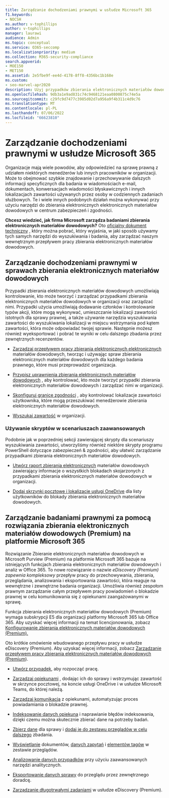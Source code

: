 ```yaml
---
title: Zarządzanie dochodzeniami prawnymi w usłudze Microsoft 365
f1.keywords:
- NOCSH
ms.author: v-tophillips
author: v-tophillips
manager: laurawi
audience: Admin
ms.topic: conceptual
ms.service: O365-seccomp
ms.localizationpriority: medium
ms.collection: M365-security-compliance
search.appverid:
- MOE150
- MET150
ms.assetid: 2e5fbe9f-ee4d-4178-8ff8-4356bc1b168e
ms.custom:
- seo-marvel-apr2020
description: Użyj przypadków zbierania elektronicznych materiałów dowodowych w portal zgodności Microsoft Purview, aby zarządzać badaniem prawnym organizacji.
ms.openlocfilehash: 9db3a1e9ad831c74c9468121eaa0800875c74e5a
ms.sourcegitcommit: c29fc9d7477c3985d02d7a956a9f4b311c4d9c76
ms.translationtype: MT
ms.contentlocale: pl-PL
ms.lasthandoff: 07/06/2022
ms.locfileid: "66623810"
---
```

# <a name="manage-legal-investigations-in-microsoft-365"></a>Zarządzanie dochodzeniami prawnymi w usłudze Microsoft 365

Organizacje mają wiele powodów, aby odpowiedzieć na sprawę prawną z udziałem niektórych menedżerów lub innych pracowników w organizacji. Może to obejmować szybkie znajdowanie i przechowywanie dalszych informacji specyficznych dla badania w wiadomościach e-mail, dokumentach, konwersacjach wiadomości błyskawicznych i innych lokalizacjach zawartości używanych przez osoby w codziennych zadaniach służbowych. Te i wiele innych podobnych działań można wykonywać przy użyciu narzędzi do zbierania elektronicznych elektronicznych materiałów dowodowych w centrum zabezpieczeń i zgodności.
  
**Chcesz wiedzieć, jak firma Microsoft zarządza badaniami zbierania elektronicznych materiałów dowodowych?** Oto [oficjalny dokument techniczny](https://go.microsoft.com/fwlink/?linkid=852161) , który można pobrać, który wyjaśnia, w jaki sposób używamy tych samych narzędzi do wyszukiwania i badania, aby zarządzać naszym wewnętrznym przepływem pracy zbierania elektronicznych materiałów dowodowych.

## <a name="manage-legal-investigations-with-ediscovery-cases"></a>Zarządzanie dochodzeniami prawnymi w sprawach zbierania elektronicznych materiałów dowodowych

Przypadki zbierania elektronicznych materiałów dowodowych umożliwiają kontrolowanie, kto może tworzyć i zarządzać przypadkami zbierania elektronicznych materiałów dowodowych w organizacji oraz zarządzać nimi. Przypadki użycia umożliwiają dodawanie członków i kontrolowanie typów akcji, które mogą wykonywać, umieszczanie lokalizacji zawartości istotnych dla sprawy prawnej, a także używanie narzędzia wyszukiwania zawartości do wyszukiwania lokalizacji w miejscu wstrzymania pod kątem zawartości, która może odpowiadać twojej sprawie. Następnie możesz również wyeksportować i pobrać te wyniki w celu dalszego zbadania przez zewnętrznych recenzentów.
  
- [Zarządzaj przepływem pracy zbierania elektronicznych elektronicznych](./get-started-core-ediscovery.md) materiałów dowodowych, tworząc i używając spraw zbierania elektronicznych materiałów dowodowych dla każdego badania prawnego, które musi przeprowadzić organizacja.

- [Przypisz uprawnienia zbierania elektronicznych materiałów dowodowych](assign-ediscovery-permissions.md) , aby kontrolować, kto może tworzyć przypadki zbierania elektronicznych materiałów dowodowych i zarządzać nimi w organizacji.

- [Skonfiguruj granice zgodności](set-up-compliance-boundaries.md) , aby kontrolować lokalizacje zawartości użytkownika, które mogą przeszukiwać menedżerowie zbierania elektronicznych materiałów dowodowych.

- [Wyszukaj zawartość](search-for-content.md) w organizacji.

### <a name="use-scripts-for-advanced-scenarios"></a>Używanie skryptów w scenariuszach zaawansowanych

Podobnie jak w poprzedniej sekcji zawierającej skrypty dla scenariuszy wyszukiwania zawartości, utworzyliśmy również niektóre skrypty programu PowerShell dotyczące zabezpieczeń & zgodności, aby ułatwić zarządzanie przypadkami zbierania elektronicznych materiałów dowodowych.
  
- [Utwórz raport zbierania elektronicznych](create-a-report-on-holds-in-ediscovery-cases.md) materiałów dowodowych zawierający informacje o wszystkich blokadach skojarzonych z przypadkami zbierania elektronicznych materiałów dowodowych w organizacji.

- [Dodaj skrzynki pocztowe i lokalizacje usługi OneDrive](use-a-script-to-add-users-to-a-hold-in-ediscovery.md) dla listy użytkowników do blokady zbierania elektronicznych materiałów dowodowych.
  
## <a name="manage-legal-investigations-with-the-ediscovery-premium-solution-in-microsoft-365"></a>Zarządzanie badaniami prawnymi za pomocą rozwiązania zbierania elektronicznych materiałów dowodowych (Premium) na platformie Microsoft 365

Rozwiązanie Zbieranie elektronicznych materiałów dowodowych w Microsoft Purview (Premium) na platformie Microsoft 365 bazuje na istniejących funkcjach zbierania elektronicznych materiałów dowodowych i analiz w Office 365. To nowe rozwiązanie o nazwie *eDiscovery (Premium) zapewnia kompleksowy* przepływ pracy do przechowywania, zbierania, przeglądania, analizowania i eksportowania zawartości, która reaguje na wewnętrzne i zewnętrzne badania organizacji. Umożliwia również zespołom prawnym zarządzanie całym przepływem pracy powiadomień o blokadzie prawnej w celu komunikowania się z opiekunami zaangażowanymi w sprawę.

Funkcja zbierania elektronicznych materiałów dowodowych (Premium) wymaga subskrypcji E5 dla organizacji platformy Microsoft 365 lub Office 365. Aby uzyskać więcej informacji na temat licencjonowania, zobacz [Konfigurowanie zbierania elektronicznych materiałów dowodowych (Premium).](get-started-with-advanced-ediscovery.md#step-1-verify-and-assign-appropriate-licenses)

Oto krótkie omówienie wbudowanego przepływu pracy w usłudze eDiscovery (Premium). Aby uzyskać więcej informacji, zobacz [Zarządzanie przepływem pracy zbierania elektronicznych materiałów dowodowych (Premium](create-and-manage-advanced-ediscoveryv2-case.md#manage-the-workflow)).

- [Utwórz przypadek,](create-and-manage-advanced-ediscoveryv2-case.md#create-a-case) aby rozpocząć pracę.

- [Zarządzaj opiekunami](managing-custodians.md) , dodając ich do sprawy i wstrzymując zawartość w skrzynce pocztowej, na koncie usługi OneDrive i w usłudze Microsoft Teams, do której należą.

- [Zarządzaj komunikacją](managing-custodian-communications.md) z opiekunami, automatyzując proces powiadamiania o blokadzie prawnej.

- [Indeksowanie danych opiekuna](processing-data-for-case.md) i naprawianie błędów indeksowania, dzięki czemu można skutecznie zbierać dane na potrzeby badań.

- [Zbierz dane](collecting-data-for-ediscovery.md) dla sprawy i [dodaj je do zestawu przeglądów w celu dalszego](collecting-data-for-ediscovery.md#add-search-results-to-a-review-set) zbadania.

- [Wyświetlanie](view-documents-in-review-set.md) dokumentów, [danych zapytań](review-set-search.md) i [elementów tagów](tagging-documents.md) w zestawie przeglądów.

- [Analizowanie danych przypadków](analyzing-data-in-review-set.md) przy użyciu zaawansowanych narzędzi analitycznych.

- [Eksportowanie danych sprawy](exporting-data-ediscover20.md) do przeglądu przez zewnętrznego doradcę.

- [Zarządzanie długotrwałymi zadaniami](managing-jobs-ediscovery20.md) w usłudze eDiscovery (Premium).